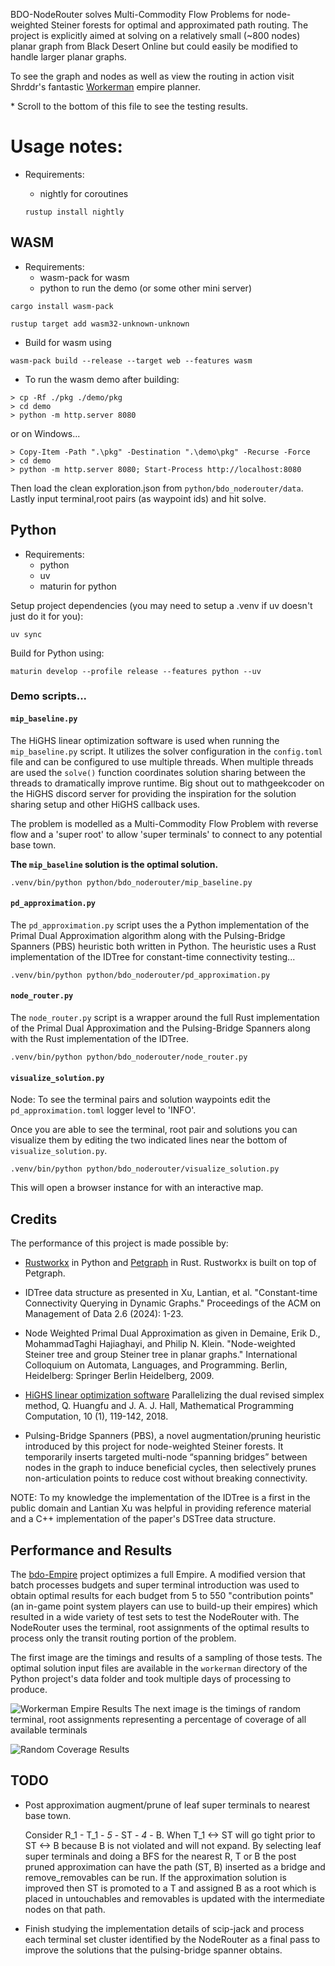 BDO-NodeRouter solves Multi-Commodity Flow Problems for node-weighted Steiner forests
for optimal and approximated path routing. The project is explicitly aimed at
solving on a relatively small (~800 nodes) planar graph from Black Desert Online
but could easily be modified to handle larger planar graphs.

To see the graph and nodes as well as view the routing in action visit Shrddr's
fantastic [Workerman](https://shrddr.github.io/workerman/) empire planner.

\* Scroll to the bottom of this file to see the testing results.

# Usage notes:

- Requirements:
  - nightly for coroutines

  `rustup install nightly`

## WASM

- Requirements:
  - wasm-pack for wasm
  - python to run the demo (or some other mini server)

`cargo install wasm-pack`

`rustup target add wasm32-unknown-unknown`

- Build for wasm using

`wasm-pack build --release --target web --features wasm`

- To run the wasm demo after building:

```
> cp -Rf ./pkg ./demo/pkg
> cd demo
> python -m http.server 8080
```

or on Windows...

```
> Copy-Item -Path ".\pkg" -Destination ".\demo\pkg" -Recurse -Force
> cd demo
> python -m http.server 8080; Start-Process http://localhost:8080
```

Then load the clean exploration.json from `python/bdo_noderouter/data`.
Lastly input terminal,root pairs (as waypoint ids) and hit solve.

## Python

- Requirements:
  - python
  - uv
  - maturin for python

Setup project dependencies (you may need to setup a .venv if uv doesn't just do it for you):

`uv sync`

Build for Python using:

`maturin develop --profile release --features python --uv`

### Demo scripts...

#### `mip_baseline.py`

The HiGHS linear optimization software is used when running the `mip_baseline.py`
script. It utilizes the solver configuration in the `config.toml` file and
can be configured to use multiple threads. When multiple threads are used the
`solve()` function coordinates solution sharing between the threads to dramatically
improve runtime. Big shout out to mathgeekcoder on the HiGHS discord server for
providing the inspiration for the solution sharing setup and other HiGHS callback
uses.

The problem is modelled as a Multi-Commodity Flow Problem with
reverse flow and a 'super root' to allow 'super terminals' to connect to any
potential base town.

**The `mip_baseline` solution is the optimal solution.**

`.venv/bin/python python/bdo_noderouter/mip_baseline.py`

#### `pd_approximation.py`

The `pd_approximation.py` script uses the a Python implementation of the Primal Dual
Approximation algorithm along with the Pulsing-Bridge Spanners (PBS) heuristic
both written in Python. The heuristic uses a Rust implementation of the IDTree
for constant-time connectivity testing...

`.venv/bin/python python/bdo_noderouter/pd_approximation.py`

#### `node_router.py`

The `node_router.py` script is a wrapper around the full Rust implementation
of the Primal Dual Approximation and the Pulsing-Bridge Spanners along with the
Rust implementation of the IDTree.

`.venv/bin/python python/bdo_noderouter/node_router.py`

#### `visualize_solution.py`

Node: To see the terminal pairs and solution waypoints edit the
`pd_approximation.toml` logger level to 'INFO'.

Once you are able to see the terminal, root pair and solutions you can
visualize them by editing the two indicated lines near the bottom of
`visualize_solution.py`.

`.venv/bin/python python/bdo_noderouter/visualize_solution.py`

This will open a browser instance for with an interactive map.

## Credits

The performance of this project is made possible by:

- [Rustworkx](https://github.com/Qiskit/rustworkx) in Python and
  [Petgraph](https://github.com/petgraph/petgraph) in Rust.
  Rustworkx is built on top of Petgraph.

- IDTree data structure as presented in
  Xu, Lantian, et al.
  "Constant-time Connectivity Querying in Dynamic Graphs."
  Proceedings of the ACM on Management of Data 2.6 (2024): 1-23.

- Node Weighted Primal Dual Approximation as given in 
  Demaine, Erik D., MohammadTaghi Hajiaghayi, and Philip N. Klein.
  "Node-weighted Steiner tree and group Steiner tree in planar graphs."
  International Colloquium on Automata, Languages, and Programming.
  Berlin, Heidelberg: Springer Berlin Heidelberg, 2009.

- [HiGHS linear optimization software](https://highs.dev/)
  Parallelizing the dual revised simplex method,
  Q. Huangfu and J. A. J. Hall,
  Mathematical Programming Computation, 10 (1), 119-142, 2018.

- Pulsing-Bridge Spanners (PBS), a novel augmentation/pruning heuristic
introduced by this project for node-weighted Steiner forests. It temporarily
inserts targeted multi-node “spanning bridges” between nodes in the graph to
induce beneficial cycles, then selectively prunes non-articulation points to
reduce cost without breaking connectivity.

NOTE: To my knowledge the implementation of the IDTree is a first in the public
domain and Lantian Xu was helpful in providing reference material and a C++
implementation of the paper's DSTree data structure.

## Performance and Results

The [bdo-Empire](https://github.com/Thell/bdo-empire) project optimizes a full
Empire. A modified version that batch processes budgets and super terminal
introduction was used to obtain optimal results for each budget from 5 to 550
"contribution points" (an in-game point system players can use to build-up their
empires) which resulted in a wide variety of test sets to test the
NodeRouter with. The NodeRouter uses the terminal, root assignments of the
optimal results to process only the transit routing portion of the problem.

The first image are the timings and results of a sampling of those tests.
The optimal solution input files are available in the `workerman` directory
of the Python project's data folder and took multiple days of processing to
produce.

![Workerman Empire Results](_workerman_results.png)
The next image is the timings of random terminal, root assignments representing
a percentage of coverage of all available terminals

![Random Coverage Results](_random_coverage_results.png)

## TODO

- Post approximation augment/prune of leaf super terminals to nearest base town.

  Consider R_1 - T_1 - _5_ - ST - _4_ - B. When T_1 <-> ST will go tight prior
  to ST <-> B because B is not violated and will not expand.
  By selecting leaf super terminals and doing a BFS for the nearest R, T or B
  the post pruned approximation can have the path (ST, B) inserted as a bridge
  and remove_removables can be run. If the approximation solution is improved
  then ST is promoted to a T and assigned B as a root which is placed in
  untouchables and removables is updated with the intermediate nodes on that
  path.

- Finish studying the implementation details of scip-jack and process each
  terminal set cluster identified by the NodeRouter as a final pass to improve
  the solutions that the pulsing-bridge spanner obtains.
